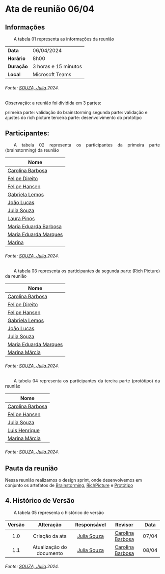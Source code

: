 # Ata de reunião 06/04

## Informações

<p align="justify">
&emsp;&emsp;A tabela 01 representa as informações da reunião
</p>

|                            |                  |
|  -------                   |           ----     |
| **Data**            | 06/04/2024                       |
| **Horário**         | 8h00                            |
| **Duração**         | 3 horas e 15 minutos               |
| **Local**           | Microsoft Teams                  |

<h6 align="Justify">Fonte: <a href="https://github.com/JuliaSSouza">SOUZA, Julia</a>.2024.</h6>

Observação: a reunião foi dividida em 3 partes:

primeira parte: validação do brainstorming
segunda parte: validação e ajustes do rich picture
terceira parte: desenvolvimento do protótipo

## Participantes:

<p align="justify">
&emsp;&emsp;A tabela 02 representa os participantes da primeira parte (brainstorming) da reunião
</p>

| Nome                    |
|-------------------------|
| [Carolina Barbosa](https://github.com/CarolinaBarb)      |
| [Felipe Direito](https://github.com/FelipeDireito)      |
| [Felipe Hansen](https://github.com/fhansen98)          |
| [Gabriela Lemos](https://github.com/heylisten64)        |
|[João Lucas](https://github.com/Jlmsousa) |
| [Julia Souza](https://github.com/JuliaSSouza)          |
| [Laura Pinos](https://github.com/laurapinos)          |
| [Maria Eduarda Barbosa](https://github.com/Madu01)        |
| [Maria Eduarda Marques](https://github.com/EduardaSMarques)|
|[Marina](https://github.com/The-Boss-Nina)|
<h6 align="Justify">Fonte: <a href="https://github.com/JuliaSSouza">SOUZA, Julia</a>.2024.</h6>

<p align="justify">
&emsp;&emsp;A tabela 03 representa os participantes da segunda parte (Rich Picture) da reunião
</p>

| Nome                    |
|-------------------------|
| [Carolina Barbosa](https://github.com/CarolinaBarb)      |
| [Felipe Direito](https://github.com/FelipeDireito)      |
| [Felipe Hansen](https://github.com/fhansen98)          |
| [Gabriela Lemos](https://github.com/heylisten64)        |
| [João Lucas](https://github.com/Jlmsousa) |
| [Julia Souza](https://github.com/JuliaSSouza)          |
| [Maria Eduarda Marques](https://github.com/EduardaSMarques)|
| [Marina Márcia](https://github.com/The-Boss-Nina)|
<h6 align="Justify">Fonte: <a href="https://github.com/JuliaSSouza">SOUZA, Julia</a>.2024.</h6>

<p align="justify">
&emsp;&emsp;A tabela 04 representa os participantes da tercira parte (protótipo) da reunião
</p>

| Nome                    |
|-------------------------|
| [Carolina Barbosa](https://github.com/CarolinaBarb)      |
| [Felipe Hansen](https://github.com/fhansen98)          |
| [Julia Souza](https://github.com/JuliaSSouza)          |
| [Luis Henrique](https://github.com/luishenrrique)        |
| [Marina Márcia](https://github.com/The-Boss-Nina)|
<h6 align="Justify">Fonte: <a href="https://github.com/JuliaSSouza">SOUZA, Julia</a>.2024.</h6>

## Pauta da reunião

Nessa reunião realizamos o design sprint, onde desenvolvemos em conjunto os artefatos de [Brainstorming](/Base/1.4.DesignSprint/1.4.2.Brainstorming.md), [RichPicture](/Base/1.4.DesignSprint/1.4.1.3.RichPicture.md) e [Protótipo](/Base/1.4.DesignSprint/1.4.1.4.Prototipo.md)


## 4. Histórico de Versão

<p align="justify">
&emsp;&emsp;A tabela 05 representa o histórico de versão
</p>

| Versão |      Alteração       |                Responsável                 |    Revisor    | Data  |
| :----: | :------------------: | :----------------------------------------: | :-----------: | :---: | 
| 1.0    | Criação da ata  | [Julia Souza](https://github.com/JuliaSSouza) | [Carolina Barbosa](https://github.com/CarolinaBarb) | 07/04 |
| 1.1   | Atualização do documento | [Julia Souza](https://github.com/JuliaSSouza) | [Carolina Barbosa](https://github.com/CarolinaBarb) | 08/04 |

<h6 align="Justify">Fonte: <a href="https://github.com/JuliaSSouza">SOUZA, Julia</a>.2024.</h6>





